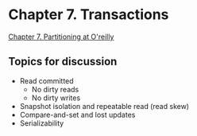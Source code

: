 # Chapter 7. Transactions

[Chapter 7. Partitioning at O'reilly](https://learning.oreilly.com/library/view/designing-data-intensive-applications/9781491903063/ch07.html)

## Topics for discussion

- Read committed
  - No dirty reads
  - No dirty writes
- Snapshot isolation and repeatable read (read skew)
- Compare-and-set and lost updates
- Serializability


